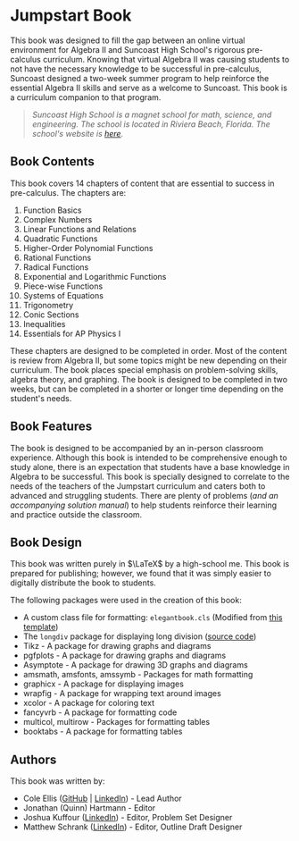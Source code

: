 # Jumpstart Book

This book was designed to fill the gap between an online virtual environment for Algebra II and Suncoast High School's rigorous pre-calculus curriculum.  Knowing that virtual Algebra II was causing students to not have the necessary knowledge to be successful in pre-calculus, Suncoast designed a two-week summer program to help reinforce the essential Algebra II skills and serve as a welcome to Suncoast.  This book is a curriculum companion to that program.

> *Suncoast High School is a magnet school for math, science, and engineering.  The school is located in Riviera Beach, Florida.  The school's website is [here](http://www.suncoasthighschool.us/).*

## Book Contents

This book covers 14 chapters of content that are essential to success in pre-calculus.  The chapters are:
1. Function Basics
2. Complex Numbers
3. Linear Functions and Relations
4. Quadratic Functions
5. Higher-Order Polynomial Functions
6. Rational Functions
7. Radical Functions
8. Exponential and Logarithmic Functions
9. Piece-wise Functions
10. Systems of Equations
11. Trigonometry
12. Conic Sections
13. Inequalities
14. Essentials for AP Physics I

These chapters are designed to be completed in order. Most of the content is review from Algebra II, but some topics might be new depending on their curriculum.  The book places special emphasis on problem-solving skills, algebra theory, and graphing.  The book is designed to be completed in two weeks, but can be completed in a shorter or longer time depending on the student's needs.

## Book Features

The book is designed to be accompanied by an in-person classroom experience.  Although this book is intended to be comprehensive enough to study alone, there is an expectation that students have a base knowledge in Algebra to be successful.  This book is specially designed to correlate to the needs of the teachers of the Jumpstart curriculum and caters both to advanced and struggling students.  There are plenty of problems (*and an accompanying solution manual*) to help students reinforce their learning and practice outside the classroom.

## Book Design

This book was written purely in $\LaTeX$ by a high-school me.  This book is prepared for publishing; however, we found that it was simply easier to digitally distribute the book to students.

The following packages were used in the creation of this book:
* A custom class file for formatting: `elegantbook.cls` (Modified from [this template](https://github.com/ElegantLaTeX/ElegantLaTeX/blob/master/elegantbook.cls))
* The `longdiv` package for displaying long division ([source code](https://www.ctan.org/pkg/longdiv))
* Tikz - A package for drawing graphs and diagrams
* pgfplots - A package for drawing graphs and diagrams
* Asymptote - A package for drawing 3D graphs and diagrams
* amsmath, amsfonts, amssymb - Packages for math formatting
* graphicx - A package for displaying images
* wrapfig - A package for wrapping text around images
* xcolor - A package for coloring text
* fancyvrb - A package for formatting code
* multicol, multirow - Packages for formatting tables
* booktabs - A package for formatting tables

## Authors

This book was written by:
* Cole Ellis ([GitHub](https://github.com/thecae) | [LinkedIn](https://linkedin.com/in/cole-ellis/2024)) - Lead Author
* Jonathan (Quinn) Hartmann - Editor
* Joshua Kuffour ([LinkedIn](https://www.linkedin.com/in/joshuacurtisnkuffour/)) - Editor, Problem Set Designer
* Matthew Schrank ([LinkedIn](https://www.linkedin.com/in/matthewbschrank/)) - Editor, Outline Draft Designer